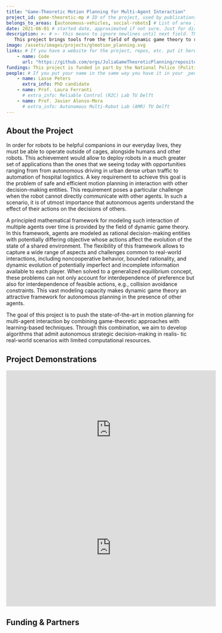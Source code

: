 ```yaml
---
title: "Game-Theoretic Motion Planning for Multi-Agent Interaction"
project_id: game-theoretic-mp # ID of the project, used by publications to display in this project.
belongs_to_areas: [autonomous-vehicles, social-robots] # List of area IDs, separated by commas.
date: 2021-06-01 # started date, approximated if not sure. Just for display purposes and ordering
description: >- # >- this means to ignore newlines until next field. This is the project description, displayed in the project's card"
   This project brings tools from the field of dynamic game theory to robotic motion planning. This combination enables new motion-planning algorithms that allow a robot to strategically interact with other agents while accounting for their unknown—potentially malicious—intents. 
image: /assets/images/projects/gtmotion_planning.svg
links: # If you have a website for the project, repos, etc. put it here.
    - name: Code
      url: "https://github.com/orgs/JuliaGameTheoreticPlanning/repositories"
fundings: This project is funded in part by the National Police (Politie) of the Netherlands.
people: # If you put your name in the same way you have it in your _people entry, your preferred link will be added. extra_info is optional.
    - name: Lasse Peters 
      extra_info: PhD candidate
    - name: Prof. Laura Ferranti
      # extra_info: Reliable Control (R2C) Lab TU Delft
    - name: Prof. Javier Alonso-Mora
      # extra_info: Autonomous Multi-Robot Lab (AMR) TU Delft
---
```

<!-- Here you put the main body of the page, in markdown. You can also mix in html, or change this .md to .html -->
<!-- The fields of People, Funding, Links and Publications will be generated automatically -->

## About the Project

In order for robots to be helpful companions in our everyday lives, they must be able to operate outside of cages, alongside humans and other robots. This achievement would allow to deploy robots in a much greater set of applications than the ones that we seeing today with opportunities ranging from from autonomous driving in urban dense urban traffic to automation of hospital logistics. A key requirement to achieve this goal is the problem of safe and efficient motion planning in interaction with other decision-making entities. This requirement poses a particular challenge when the robot cannot directly communicate with other agents. In such a scenario, it is of utmost importance that autonomous agents understand the effect of their actions on the decisions of others.

A principled mathematical framework for modeling such interaction of multiple agents over time is provided by the field of dynamic game theory. In this framework, agents are modeled as rational decision-making entities with potentially differing objective whose actions affect the evolution of the state of a shared environment. The flexibility of this framework allows to capture a wide range of aspects and challenges common to real-world interactions, including noncooperative behavior, bounded rationality, and dynamic evolution of potentially imperfect and incomplete information available to each player. When solved to a generalized equilibrium concept, these problems can not only account for interdependence of preference but also for interdependence of feasible actions, e.g., collision avoidance constraints. This vast modeling capacity makes dynamic game theory an attractive framework for autonomous planning in the presence of other agents.

The goal of this project is to push the state-of-the-art in motion planning for multi-agent interaction by combining game-theoretic approaches with learning-based techniques. Through this combination, we aim to develop algorithms that admit autonomous strategic decision-making in realis- tic real-world scenarios with limited computational resources.

## Project Demonstrations

<div class="video-wrapper ratio ratio-16x9"> 
  <iframe width="560" height="315" src="https://www.youtube.com/embed/4xA3ZSHAa7w?si=qphzD0O9bHWqoE-r&mute=1" title="YouTube video player" frameborder="0" allow="accelerometer; autoplay; clipboard-write; encrypted-media; gyroscope; picture-in-picture; web-share" referrerpolicy="strict-origin-when-cross-origin" allowfullscreen></iframe>
</div>
<div class="video-wrapper ratio ratio-16x9">  
  <iframe width="560" height="315" src="https://www.youtube.com/embed/f0KJuCC1Xyo?si=5-RYkDc5jyExWSw5&mute=1" title="YouTube video player" frameborder="0" allow="accelerometer; autoplay; clipboard-write; encrypted-media; gyroscope; picture-in-picture; web-share" referrerpolicy="strict-origin-when-cross-origin" allowfullscreen></iframe>
</div>

## Funding & Partners


